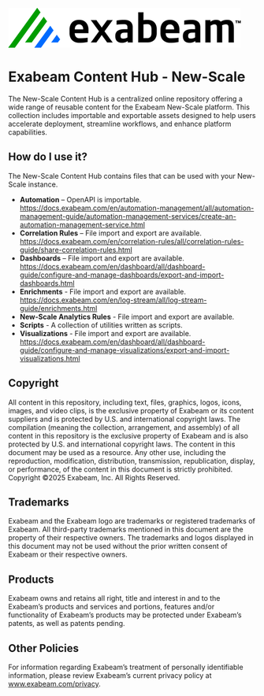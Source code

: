 ![Exabeam](resources/Exabeam-2024-Logo.png)

# Exabeam Content Hub - New-Scale
The New-Scale Content Hub is a centralized online repository offering a wide range of reusable content for the Exabeam New-Scale platform. This collection includes importable and exportable assets designed to help users accelerate deployment, streamline workflows, and enhance platform capabilities.

 ## How do I use it? 
The New-Scale Content Hub contains files that can be used with your New-Scale instance.  

- <b>Automation</b> – OpenAPI is importable.  https://docs.exabeam.com/en/automation-management/all/automation-management-guide/automation-management-services/create-an-automation-management-service.html
- <b>Correlation Rules</b> – File import and export are available.  https://docs.exabeam.com/en/correlation-rules/all/correlation-rules-guide/share-correlation-rules.html
- <b>Dashboards</b> –  File import and export are available. https://docs.exabeam.com/en/dashboard/all/dashboard-guide/configure-and-manage-dashboards/export-and-import-dashboards.html
- <b>Enrichments</b> - File import and export are available. https://docs.exabeam.com/en/log-stream/all/log-stream-guide/enrichments.html
- <b>New-Scale Analytics Rules</b> -  File import and export are available.
- <b>Scripts</b> - A collection of utilities written as scripts.
- <b>Visualizations</b> - File import and export are available. https://docs.exabeam.com/en/dashboard/all/dashboard-guide/configure-and-manage-visualizations/export-and-import-visualizations.html

 ## Copyright
All content in this repository, including text, files, graphics, logos, icons, images, and video clips, is the exclusive property of Exabeam or its content suppliers and is protected by U.S. and international
copyright laws. The compilation (meaning the collection, arrangement, and assembly) of all content in this repository is the exclusive property of Exabeam and is also protected by U.S. and international
copyright laws. The content in this document may be used as a resource. Any other use, including the reproduction, modification, distribution, transmission, republication, display, or performance, of the
content in this document is strictly prohibited.
Copyright ©2025 Exabeam, Inc. All Rights Reserved.

 ## Trademarks
Exabeam and the Exabeam logo are trademarks or registered trademarks of Exabeam. All third-party trademarks mentioned in this document are the property of their respective owners. The trademarks
and logos displayed in this document may not be used without the prior written consent of Exabeam or their respective owners.

 ## Products
Exabeam owns and retains all right, title and interest in and to the Exabeam’s products and services and portions, features and/or functionality of Exabeam’s products may be protected under Exabeam’s
patents, as well as patents pending.

 ## Other Policies
For information regarding Exabeam’s treatment of personally identifiable information, please review Exabeam’s current privacy policy at www.exabeam.com/privacy.
